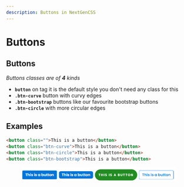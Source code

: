 ```yaml
---
description: Buttons in NextGenCSS
---
```


# Buttons



## Buttons

_Buttons classes are of **4** kinds_



* **`button`**   on tag it is the default style you don't  need any class for this
* **`.btn-curve`** button with curvy edges
* **`.btn-bootstrap`**   buttons like our favourite bootstrap buttons
* **`.btn-circle`**  with more circular edges



## **Examples**

```html
<button class="">This is a button</button>
<button class="btn-curve">This is a button</button>
<button class="btn-circle">This is a button</button>
<button class="btn-bootstrap">This is a button</button>
```

<figure><img src="../.gitbook/assets/img.png" alt=""><figcaption></figcaption></figure>
